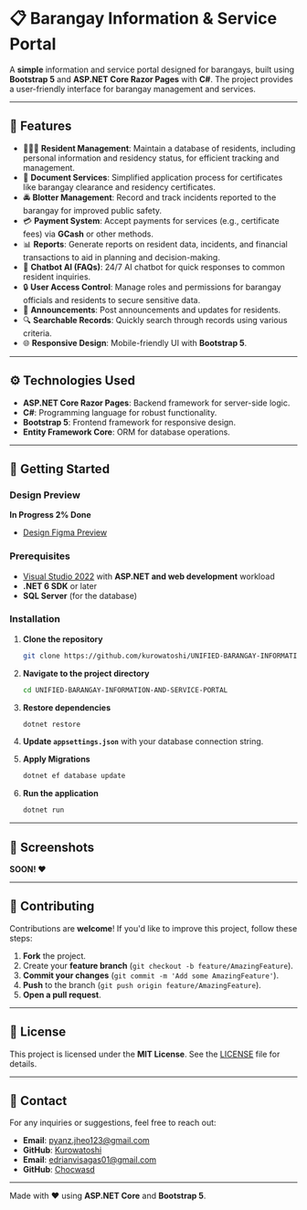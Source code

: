 # 📋 Barangay Information & Service Portal

A **simple** information and service portal designed for barangays, built using **Bootstrap 5** and **ASP.NET Core Razor Pages** with **C#**. The project provides a user-friendly interface for barangay management and services.

---

## 🌟 Features

- 🧑‍🤝‍🧑 **Resident Management**: Maintain a database of residents, including personal information and residency status, for efficient tracking and management.
- 📄 **Document Services**: Simplified application process for certificates like barangay clearance and residency certificates.
- 🚔 **Blotter Management**: Record and track incidents reported to the barangay for improved public safety.
- 💳 **Payment System**: Accept payments for services (e.g., certificate fees) via **GCash** or other methods.
- 📊 **Reports**: Generate reports on resident data, incidents, and financial transactions to aid in planning and decision-making.
- 🤖 **Chatbot AI (FAQs)**: 24/7 AI chatbot for quick responses to common resident inquiries.
- 🔒 **User Access Control**: Manage roles and permissions for barangay officials and residents to secure sensitive data.
- 📝 **Announcements**: Post announcements and updates for residents.
- 🔍 **Searchable Records**: Quickly search through records using various criteria.
- 🌐 **Responsive Design**: Mobile-friendly UI with **Bootstrap 5**.

---

## ⚙️ Technologies Used

- **ASP.NET Core Razor Pages**: Backend framework for server-side logic.
- **C#**: Programming language for robust functionality.
- **Bootstrap 5**: Frontend framework for responsive design.
- **Entity Framework Core**: ORM for database operations.

---

## 🚀 Getting Started

### Design Preview

**In Progress 2% Done**
- [Design Figma Preview](https://www.figma.com/design/YlCFxMn6JjdnLNJZDtsBIR/Untitled?node-id=0-1&t=gMvCCkNUz1iYTphq-1)

### Prerequisites

- [Visual Studio 2022](https://visualstudio.microsoft.com/) with **ASP.NET and web development** workload
- **.NET 6 SDK** or later
- **SQL Server** (for the database)

### Installation

1. **Clone the repository**
    ```bash
    git clone https://github.com/kurowatoshi/UNIFIED-BARANGAY-INFORMATION-AND-SERVICE-PORTAL.git
    ```
2. **Navigate to the project directory**
    ```bash
    cd UNIFIED-BARANGAY-INFORMATION-AND-SERVICE-PORTAL
    ```
3. **Restore dependencies**
    ```bash
    dotnet restore
    ```
4. **Update `appsettings.json`** with your database connection string.

5. **Apply Migrations**
    ```bash
    dotnet ef database update
    ```

6. **Run the application**
    ```bash
    dotnet run
    ```

---

## 📸 Screenshots

**SOON! ❤️**

---

## 🤝 Contributing

Contributions are **welcome**! If you'd like to improve this project, follow these steps:

1. **Fork** the project.
2. Create your **feature branch** (`git checkout -b feature/AmazingFeature`).
3. **Commit your changes** (`git commit -m 'Add some AmazingFeature'`).
4. **Push** to the branch (`git push origin feature/AmazingFeature`).
5. **Open a pull request**.

---

## 📝 License

This project is licensed under the **MIT License**. See the [LICENSE](LICENSE) file for details.

---

## 📧 Contact

For any inquiries or suggestions, feel free to reach out:

- **Email**: pyanz.jheo123@gmail.com
- **GitHub**: [Kurowatoshi](https://github.com/kurowatoshi)
- **Email**: edrianvisagas01@gmail.com
- **GitHub**: [Chocwasd](https://github.com/Chocwasd)
---

Made with ❤️ using **ASP.NET Core** and **Bootstrap 5**.
